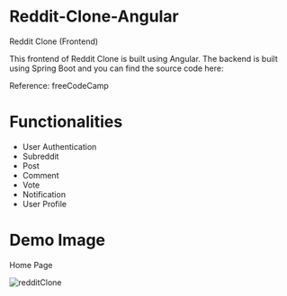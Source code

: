 # Reddit-Clone-Angular
Reddit Clone (Frontend)

This frontend of Reddit Clone is built using Angular. The backend is built using Spring Boot and you can find the source code here:

Reference: freeCodeCamp

# Functionalities

- User Authentication
- Subreddit
- Post
- Comment
- Vote
- Notification
- User Profile

# Demo Image

Home Page

![redditClone](https://github.com/ShinMinKhant/Reddit-Clone-Angular/assets/133580286/5db9b2d9-7e2d-4cfc-9cd5-79c1b9410d70)

